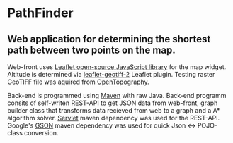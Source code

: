 # PathFinder

## Web application for determining the shortest path between two points on the map.

Web-front uses [Leaflet open-source JavaScript library](https://github.com/Leaflet/Leaflet) for the map widget. Altitude is determined via [leaflet-geotiff-2](https://github.com/onaci/leaflet-geotiff-2) Leaflet plugin. Testing raster GeoTIFF file was aquired from [OpenTopography](https://opentopography.org).

Back-end is programmed using [Maven](https://maven.apache.org) with raw Java. Back-end programm consits of self-writen REST-API to get JSON data from web-front, graph builder class that transforms data recieved from web to a graph and a A* algorithm solver.
[Servlet](https://mvnrepository.com/artifact/jakarta.servlet/jakarta.servlet-api) maven dependency was used for the REST-API. Google's [GSON](https://mvnrepository.com/artifact/com.google.code.gson/gson) maven dependency was used for quick Json <-> POJO-class conversion.
